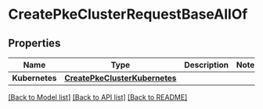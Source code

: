# CreatePkeClusterRequestBaseAllOf

## Properties

Name | Type | Description | Notes
------------ | ------------- | ------------- | -------------
**Kubernetes** | [**CreatePkeClusterKubernetes**](CreatePKEClusterKubernetes.md) |  | 

[[Back to Model list]](../README.md#documentation-for-models) [[Back to API list]](../README.md#documentation-for-api-endpoints) [[Back to README]](../README.md)



